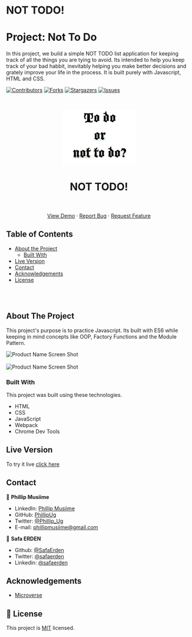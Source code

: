 # NOT TODO!

# Project: Not To Do
In this project, we build a simple NOT TODO list application for keeping track of all the things you are tying to avoid. Its intended to help you keep track of your bad habbit, inevitably helping you make better decisions and grately improve your life in the process. It is built purely with Javascript, HTML and CSS. 

<!--
*** Thanks for checking out this README Template. If you have a suggestion that would
*** make this better, please fork the repo and create a pull request or simply open
*** an issue with the tag "enhancement".
*** Thanks again! Now go create something AMAZING! :D
-->

<!-- PROJECT SHIELDS -->
<!--
*** I'm using markdown "reference style" links for readability.
*** Reference links are enclosed in brackets [ ] instead of parentheses ( ).
*** See the bottom of this document for the declaration of the reference variables
*** for contributors-url, forks-url, etc. This is an optional, concise syntax you may use.
*** https://www.markdownguide.org/basic-syntax/#reference-style-links
-->
[![Contributors][contributors-shield]][contributors-url]
[![Forks][forks-shield]][forks-url]
[![Stargazers][stars-shield]][stars-url]
[![Issues][issues-shield]][issues-url]

<!-- PROJECT LOGO -->
<br />
<p align="center">
  <a href="https://github.com/PhillipUg/not-todo-list">
    <img src="dist/images/not-todo.jpg" alt="Logo" width="200" height="150">
  </a>

  <h1 align="center">NOT TODO!</h1>

  <p align="center">
    <br />
    <br />
    <a href="https://phillipug.github.io/not-todo-list/">View Demo</a>
    ·
    <a href="https://github.com/PhillipUg/not-todo-list/issues">Report Bug</a>
    ·
    <a href="https://github.com/PhillipUg/not-todo-list/issues">Request Feature</a>
  </p>
</p>

<!-- TABLE OF CONTENTS -->
## Table of Contents

* [About the Project](#about-the-project)
  * [Built With](#built-with)
* [Live Version](#live-version)
* [Contact](#contact)
* [Acknowledgements](#acknowledgements)
* [License](#license)

<br>
<br>
<!-- ABOUT THE PROJECT -->

## About The Project

This project's purpose is to practice Javascript. Its built with ES6 while keeping in mind concepts like OOP, Factory Functions and the Module Pattern.

![Product Name Screen Shot][product-screenshot]
<br>
<br>
![Product Name Screen Shot][product-screenshot2]

<!-- ABOUT THE PROJECT -->
<!-- ## Installation

To use this app locally, this is what you need to:

* [Download](https://github.com/PhillipUg/not-todo-list/archive/master.zip) or clone this repo:
  - Clone with SSH:
  ```
    git@github.com:PhillipUg/not-todo-list.git
  ```
  - Clone with HTTPS
  ```
    https://github.com/PhillipUg/not-todo-list.git
  ```
* `cd` into the downloaded folder and run `npm install` -->

### Built With
This project was built using these technologies.
* HTML
* CSS
* JavaScript
* Webpack
* Chrome Dev Tools

## Live Version
To try it live [click here](https://phillipug.github.io/not-todo-list/)

<!-- CONTACT -->

## Contact

👤 **Phillip Musiime**

- LinkedIn: [Phillip Musiime](https://www.linkedin.com/in/phillip-musiime/)
- GitHub: [PhillipUg](https://github.com/PhillipUg)
- Twitter: [@Phillip_Ug](https://twitter.com/Phillip_Ug)
- E-mail: phillipmusiime@gmail.com

👤 **Safa ERDEN**

- Github: [@SafaErden](https://github.com/SafaErden)
- Twitter: [@safaerden](https://twitter.com/safaerden)
- Linkedin: [@safaerden](https://www.linkedin.com/in/safaerden/)


<!-- ACKNOWLEDGEMENTS -->
## Acknowledgements
* [Microverse](https://www.microverse.org/)

<!-- MARKDOWN LINKS & IMAGES -->
<!-- https://www.markdownguide.org/basic-syntax/#reference-style-links -->
[contributors-shield]: https://img.shields.io/github/contributors/PhillipUg/not-todo-list.svg?style=flat-square
[contributors-url]: https://github.com/PhillipUg/not-todo-list/graphs/contributors
[forks-shield]: https://img.shields.io/github/forks/PhillipUg/not-todo-list.svg?style=flat-square
[forks-url]: https://github.com/PhillipUg/not-todo-list/network/members
[stars-shield]: https://img.shields.io/github/stars/PhillipUg/not-todo-list.svg?style=flat-square
[stars-url]: https://github.com/PhillipUg/not-todo-list/stargazers
[issues-shield]: https://img.shields.io/github/issues/PhillipUg/not-todo-list.svg?style=flat-square
[issues-url]: https://github.com/PhillipUg/not-todo-list/issues
[product-screenshot]: dist/images/page1.png
[product-screenshot2]: dist/images/page2.png


## 📝 License

This project is [MIT](https://opensource.org/licenses/MIT) licensed.
